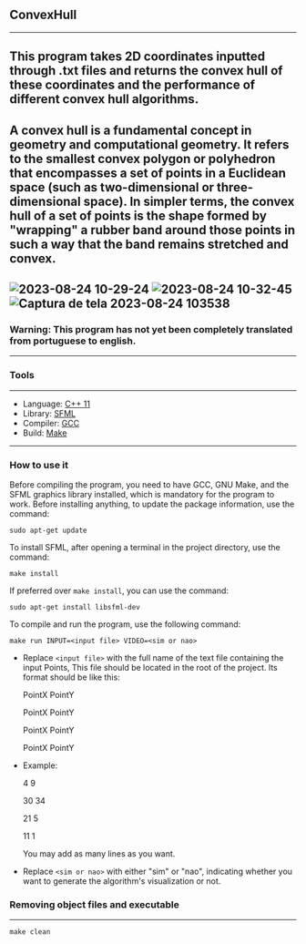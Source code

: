 ## **ConvexHull**
---
This program takes 2D coordinates inputted through .txt files and returns the convex hull of these coordinates and the performance of different convex hull algorithms.
---
A convex hull is a fundamental concept in geometry and computational geometry. It refers to the smallest convex polygon or polyhedron that encompasses a set of points in a Euclidean space (such as two-dimensional or three-dimensional space). In simpler terms, the convex hull of a set of points is the shape formed by "wrapping" a rubber band around those points in such a way that the band remains stretched and convex.
---
![2023-08-24 10-29-24](https://github.com/Lorenzovagliano/ConvexHull/assets/111889654/3cb7bc67-16c1-4fb6-89fd-d81116120da4)
![2023-08-24 10-32-45](https://github.com/Lorenzovagliano/ConvexHull/assets/111889654/548bcf3f-271b-46f3-bb69-ff7d491da330)
![Captura de tela 2023-08-24 103538](https://github.com/Lorenzovagliano/ConvexHull/assets/111889654/78be8dff-7f0a-4e1a-98ac-2a8f2123dea2)
---
### Warning: This program has not yet been completely translated from portuguese to english.
---
### **Tools** 
---
- Language: [C++ 11](https://cplusplus.com/doc/)
- Library: [SFML](https://www.sfml-dev.org/)
- Compiler: [GCC](https://gcc.gnu.org/)
- Build: [Make](https://www.gnu.org/software/make/)
---
### How to use it
Before compiling the program, you need to have GCC, GNU Make, and the SFML graphics library installed, which is mandatory for the program to work. Before installing anything, to update the package information, use the command:

    sudo apt-get update
To install SFML, after opening a terminal in the project directory, use the command:

    make install
If preferred over `make install`, you can use the command:

    sudo apt-get install libsfml-dev
To compile and run the program, use the following command:

    make run INPUT=<input file> VIDEO=<sim or nao>
- Replace `<input file>` with the full name of the text file containing the input Points, This file should be located in the root of the project. Its format should be like this:
  
  PointX PointY
  <p>
  PointX PointY
  <p>
  PointX PointY
  <p>
  PointX PointY
  <p>
  <p>
- Example:
  <p>
  4 9
  <p>
  30 34
  <p>
  21 5
  <p>
  11 1
  <p>
  <p>
  You may add as many lines as you want.
- Replace `<sim or nao>` with either "sim" or "nao", indicating whether you want to generate the algorithm's visualization or not.

### **Removing object files and executable**
---
    make clean
